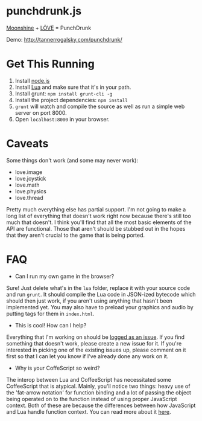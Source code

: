 punchdrunk.js
================

[Moonshine](http://moonshinejs.org/) + [LÖVE](http://love2d.org/) = PunchDrunk

Demo: http://tannerrogalsky.com/punchdrunk/

# Get This Running

1. Install [node.js](http://nodejs.org/)
2. Install [Lua](http://www.lua.org/) and make sure that it's in your path.
3. Install grunt: `npm install grunt-cli -g`
4. Install the project dependencies: `npm install`
5. `grunt` will watch and compile the source as well as run a simple web server on port 8000.
6. Open `localhost:8000` in your browser.

# Caveats

Some things don't work (and some may never work):
- love.image
- love.joystick
- love.math
- love.physics
- love.thread

Pretty much everything else has partial support. I'm not going to make a long list of everything that doesn't work right now because there's still too much that doesn't. I think you'll find that all the most basic elements of the API are functional. Those that aren't should be stubbed out in the hopes that they aren't crucial to the game that is being ported.

# FAQ

- Can I run my own game in the browser?

Sure! Just delete what's in the `lua` folder, replace it with your source code and run `grunt`. It should compile the Lua code in JSON-ized bytecode which should then just work, if you aren't using anything that hasn't been implemented yet. You may also have to preload your graphics and audio by putting tags for them in `index.html`.

- This is cool! How can I help?

Everything that I'm working on should be [logged as an issue](https://github.com/TannerRogalsky/punchdrunk/issues). If you find something that doesn't work, please create a new issue for it. If you're interested in picking one of the existing issues up, please comment on it first so that I can let you know if I've already done any work on it.

- Why is your CoffeScript so weird?

The interop between Lua and CoffeeScript has necessitated some CoffeeScript that is atypical. Mainly, you'll notice two things: heavy use of the 'fat-arrow notation' for function binding and a lot of passing the object being operated on to the function instead of using proper JavaScript context. Both of these are because the differences between how JavaScript and Lua handle function context. You can read more about it [here](https://github.com/gamesys/moonshine/issues/12).
